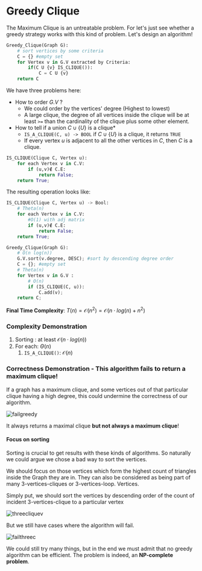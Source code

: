 # Greedy Clique
The Maximum Clique is an untreatable problem. For let's just see whether a greedy strategy works with 
this kind of problem. Let's design an algorithm!

```python
Greedy_Clique(Graph G):
    # sort vertices by some criteria
    C = {} #empty set
    for Vertex v in G.V extracted by Criteria:
        if(C U {v} IS_CLIQUE()):
            C = C U {v}
    return C
```

We have three problems here:
* How to order $G.V$ ?
    * We could order by the vertices' degree (Highest to lowest)
    * A large clique, the degree of all vertices inside the clique will be at least
      `>=` than the cardinality of the clique plus some other element.
* How to tell if a union $C \cup \lbrace U \rbrace$ is a clique*
    * `IS_A_CLIQUE(C, u) -> BOOL` if $C \cup \lbrace U \rbrace$ is a clique, it returns `TRUE`
    *  If every vertex $u$ is adjacent to all the other vertices in $C$, then $C$ is a clique.

```python
IS_CLIQUE(Clique C, Vertex u):
    for each Vertex v in C.V:
        if (u,v)∉ C.E:
            return False;
    return True;
```

The resulting operation looks like:

```python
IS_CLIQUE(Clique C, Vertex u) -> Bool:
    # Theta(n)
    for each Vertex v in C.V:
        #O(1) with adj matrix
        if (u,v)∉ C.E:
            return False;
    return True;

Greedy_Clique(Graph G):
    # O(n log(n))
    G.V.sort(v.degree, DESC); #sort by descending degree order
    C = {}; #empty set
    # Theta(n)
    for Vertex v in G.V :
        # O(n)
        if (IS_CLIQUE(C, u)):
            C.add(v);
    return C;
```
**Final Time Complexity**: $T(n) = \mathcal{O}(n^{2}) = \mathcal{O}(n \cdot log(n) + n^{2})$

### Complexity Demonstration
1) Sorting : at least $\mathcal{O}(n \cdot log(n))$
2) For each: $\Theta(n)$
    1) `IS_A_CLIQUE()`: $\mathcal{O}(n)$

### Correctness Demonstration - This algorithm fails to return a maximum clique!
If a graph has a maximum clique, and some vertices out of that particular clique
having a high degree, this could undermine the correctness of our algorithm.

![failgreedy](https://github.com/PayThePizzo/DataStrutucures-Algorithms/blob/main/Resources/failgreedy.png?raw=TRUE)

It always returns a maximal clique **but not always a maximum clique**!

#### Focus on sorting
Sorting is crucial to get results with these kinds of algorithms. So naturally we could
argue we chose a bad way to sort the vertices.

We should focus on those vertices which form the highest count of triangles inside the Graph they
are in. They can also be considered as being part of many 3-vertices-cliques or 3-vertices-loop.
Vertices.

Simply put, we should sort the vertices by descending order of the count of incident 3-vertices-clique
to a particular vertex

![threecliquev](https://github.com/PayThePizzo/DataStrutucures-Algorithms/blob/main/Resources/threecliquev.png?raw=TRUE)

But we still have cases where the algorithm will fail.

![failthreec](https://github.com/PayThePizzo/DataStrutucures-Algorithms/blob/main/Resources/failthreec.png?raw=TRUE)

We could still try many things, but in the end we must admit that no greedy algorithm 
can be efficient. The problem is indeed, an **NP-complete problem**.





